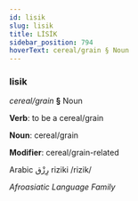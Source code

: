 ```yaml
---
id: lisik
slug: lisik
title: LİSİK
sidebar_position: 794
hoverText: cereal/grain § Noun
---
```


### lisik

*cereal/grain* **§** Noun

**Verb**: to be a cereal/grain

**Noun**: cereal/grain

**Modifier**: cereal/grain-related

Arabic رِزْق‎ riziki /rizik/

*Afroasiatic Language Family*